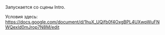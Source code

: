 Запускается со сцены Intro.

Условия здесь: https://docs.google.com/document/d/1huX_UQjfb0f4OxgBPL4UXwpWuFNWQexld0mJrop7N8M/edit